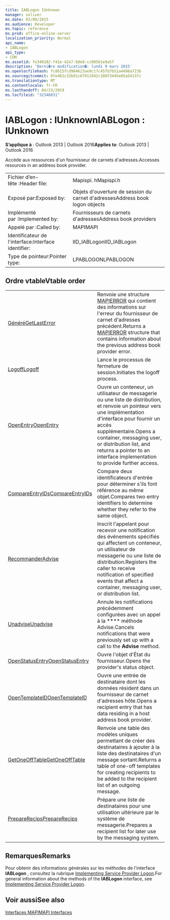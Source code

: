 ```yaml
---
title: IABLogon IUnknown
manager: soliver
ms.date: 03/09/2015
ms.audience: Developer
ms.topic: reference
ms.prod: office-online-server
localization_priority: Normal
api_name:
- IABLogon
api_type:
- COM
ms.assetid: fe340182-f41e-42e7-b8e8-cc005b1e9a5f
description: 'Derni�re modification�: lundi 9 mars 2015'
ms.openlocfilehash: fc8615fcd984623ae9c17c45fb7b51a4498a723b
ms.sourcegitcommit: 8fe462c32b91c87911942c188f3445e85a54137c
ms.translationtype: MT
ms.contentlocale: fr-FR
ms.lasthandoff: 04/23/2019
ms.locfileid: "32348831"
---
```

# <a name="iablogon--iunknown"></a><span data-ttu-id="844e3-103">IABLogon : IUnknown</span><span class="sxs-lookup"><span data-stu-id="844e3-103">IABLogon : IUnknown</span></span>

  
  
<span data-ttu-id="844e3-104">**S’applique à** : Outlook 2013 | Outlook 2016</span><span class="sxs-lookup"><span data-stu-id="844e3-104">**Applies to**: Outlook 2013 | Outlook 2016</span></span> 
  
<span data-ttu-id="844e3-105">Accède aux ressources d'un fournisseur de carnets d'adresses.</span><span class="sxs-lookup"><span data-stu-id="844e3-105">Accesses resources in an address book provider.</span></span>
  
|||
|:-----|:-----|
|<span data-ttu-id="844e3-106">Fichier d’en-tête :</span><span class="sxs-lookup"><span data-stu-id="844e3-106">Header file:</span></span>  <br/> |<span data-ttu-id="844e3-107">Mapispi. h</span><span class="sxs-lookup"><span data-stu-id="844e3-107">Mapispi.h</span></span>  <br/> |
|<span data-ttu-id="844e3-108">Exposé par:</span><span class="sxs-lookup"><span data-stu-id="844e3-108">Exposed by:</span></span>  <br/> |<span data-ttu-id="844e3-109">Objets d'ouverture de session du carnet d'adresses</span><span class="sxs-lookup"><span data-stu-id="844e3-109">Address book logon objects</span></span>  <br/> |
|<span data-ttu-id="844e3-110">Implémenté par :</span><span class="sxs-lookup"><span data-stu-id="844e3-110">Implemented by:</span></span>  <br/> |<span data-ttu-id="844e3-111">Fournisseurs de carnets d'adresses</span><span class="sxs-lookup"><span data-stu-id="844e3-111">Address book providers</span></span>  <br/> |
|<span data-ttu-id="844e3-112">Appelé par :</span><span class="sxs-lookup"><span data-stu-id="844e3-112">Called by:</span></span>  <br/> |<span data-ttu-id="844e3-113">MAPI</span><span class="sxs-lookup"><span data-stu-id="844e3-113">MAPI</span></span>  <br/> |
|<span data-ttu-id="844e3-114">Identificateur de l'interface:</span><span class="sxs-lookup"><span data-stu-id="844e3-114">Interface identifier:</span></span>  <br/> |<span data-ttu-id="844e3-115">IID_IABLogon</span><span class="sxs-lookup"><span data-stu-id="844e3-115">IID_IABLogon</span></span>  <br/> |
|<span data-ttu-id="844e3-116">Type de pointeur:</span><span class="sxs-lookup"><span data-stu-id="844e3-116">Pointer type:</span></span>  <br/> |<span data-ttu-id="844e3-117">LPABLOGON</span><span class="sxs-lookup"><span data-stu-id="844e3-117">LPABLOGON</span></span>  <br/> |
   
## <a name="vtable-order"></a><span data-ttu-id="844e3-118">Ordre vtable</span><span class="sxs-lookup"><span data-stu-id="844e3-118">Vtable order</span></span>

|||
|:-----|:-----|
|[<span data-ttu-id="844e3-119">Généré</span><span class="sxs-lookup"><span data-stu-id="844e3-119">GetLastError</span></span>](iablogon-getlasterror.md) <br/> |<span data-ttu-id="844e3-120">Renvoie une structure [MAPIERROR](mapierror.md) qui contient des informations sur l'erreur du fournisseur de carnet d'adresses précédent.</span><span class="sxs-lookup"><span data-stu-id="844e3-120">Returns a [MAPIERROR](mapierror.md) structure that contains information about the previous address book provider error.</span></span>  <br/> |
|[<span data-ttu-id="844e3-121">Logoff</span><span class="sxs-lookup"><span data-stu-id="844e3-121">Logoff</span></span>](iablogon-logoff.md) <br/> |<span data-ttu-id="844e3-122">Lance le processus de fermeture de session.</span><span class="sxs-lookup"><span data-stu-id="844e3-122">Initiates the logoff process.</span></span>  <br/> |
|[<span data-ttu-id="844e3-123">OpenEntry</span><span class="sxs-lookup"><span data-stu-id="844e3-123">OpenEntry</span></span>](iablogon-openentry.md) <br/> |<span data-ttu-id="844e3-124">Ouvre un conteneur, un utilisateur de messagerie ou une liste de distribution, et renvoie un pointeur vers une implémentation d'interface pour fournir un accès supplémentaire.</span><span class="sxs-lookup"><span data-stu-id="844e3-124">Opens a container, messaging user, or distribution list, and returns a pointer to an interface implementation to provide further access.</span></span>  <br/> |
|[<span data-ttu-id="844e3-125">CompareEntryIDs</span><span class="sxs-lookup"><span data-stu-id="844e3-125">CompareEntryIDs</span></span>](iablogon-compareentryids.md) <br/> |<span data-ttu-id="844e3-126">Compare deux identificateurs d'entrée pour déterminer s'ils font référence au même objet.</span><span class="sxs-lookup"><span data-stu-id="844e3-126">Compares two entry identifiers to determine whether they refer to the same object.</span></span>  <br/> |
|[<span data-ttu-id="844e3-127">Recommander</span><span class="sxs-lookup"><span data-stu-id="844e3-127">Advise</span></span>](iablogon-advise.md) <br/> |<span data-ttu-id="844e3-128">Inscrit l'appelant pour recevoir une notification des événements spécifiés qui affectent un conteneur, un utilisateur de messagerie ou une liste de distribution.</span><span class="sxs-lookup"><span data-stu-id="844e3-128">Registers the caller to receive notification of specified events that affect a container, messaging user, or distribution list.</span></span>  <br/> |
|[<span data-ttu-id="844e3-129">Unadvise</span><span class="sxs-lookup"><span data-stu-id="844e3-129">Unadvise</span></span>](iablogon-unadvise.md) <br/> |<span data-ttu-id="844e3-130">Annule les notifications précédemment configurées avec un appel à la \*\*\*\* méthode Advise.</span><span class="sxs-lookup"><span data-stu-id="844e3-130">Cancels notifications that were previously set up with a call to the **Advise** method.</span></span>  <br/> |
|[<span data-ttu-id="844e3-131">OpenStatusEntry</span><span class="sxs-lookup"><span data-stu-id="844e3-131">OpenStatusEntry</span></span>](iablogon-openstatusentry.md) <br/> |<span data-ttu-id="844e3-132">Ouvre l'objet d'État du fournisseur.</span><span class="sxs-lookup"><span data-stu-id="844e3-132">Opens the provider's status object.</span></span>  <br/> |
|[<span data-ttu-id="844e3-133">OpenTemplateID</span><span class="sxs-lookup"><span data-stu-id="844e3-133">OpenTemplateID</span></span>](iablogon-opentemplateid.md) <br/> |<span data-ttu-id="844e3-134">Ouvre une entrée de destinataire dont les données résident dans un fournisseur de carnet d'adresses hôte.</span><span class="sxs-lookup"><span data-stu-id="844e3-134">Opens a recipient entry that has data residing in a host address book provider.</span></span>  <br/> |
|[<span data-ttu-id="844e3-135">GetOneOffTable</span><span class="sxs-lookup"><span data-stu-id="844e3-135">GetOneOffTable</span></span>](iablogon-getoneofftable.md) <br/> |<span data-ttu-id="844e3-136">Renvoie une table des modèles uniques permettant de créer des destinataires à ajouter à la liste des destinataires d'un message sortant.</span><span class="sxs-lookup"><span data-stu-id="844e3-136">Returns a table of one-off templates for creating recipients to be added to the recipient list of an outgoing message.</span></span>  <br/> |
|[<span data-ttu-id="844e3-137">PrepareRecips</span><span class="sxs-lookup"><span data-stu-id="844e3-137">PrepareRecips</span></span>](iablogon-preparerecips.md) <br/> |<span data-ttu-id="844e3-138">Prépare une liste de destinataires pour une utilisation ultérieure par le système de messagerie.</span><span class="sxs-lookup"><span data-stu-id="844e3-138">Prepares a recipient list for later use by the messaging system.</span></span>  <br/> |
   
## <a name="remarks"></a><span data-ttu-id="844e3-139">Remarques</span><span class="sxs-lookup"><span data-stu-id="844e3-139">Remarks</span></span>

<span data-ttu-id="844e3-140">Pour obtenir des informations générales sur les méthodes de l'interface **IABLogon** , consultez la rubrique [Implementing Service Provider Logon](implementing-service-provider-logon.md).</span><span class="sxs-lookup"><span data-stu-id="844e3-140">For general information about the methods of the **IABLogon** interface, see [Implementing Service Provider Logon](implementing-service-provider-logon.md).</span></span>
  
## <a name="see-also"></a><span data-ttu-id="844e3-141">Voir aussi</span><span class="sxs-lookup"><span data-stu-id="844e3-141">See also</span></span>



[<span data-ttu-id="844e3-142">Interfaces MAPI</span><span class="sxs-lookup"><span data-stu-id="844e3-142">MAPI Interfaces</span></span>](mapi-interfaces.md)

